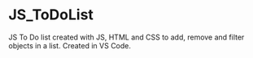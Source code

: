 # JS_ToDoList
JS
To Do list created with JS, HTML and CSS to add, remove and filter objects in a list.
Created in VS Code.
